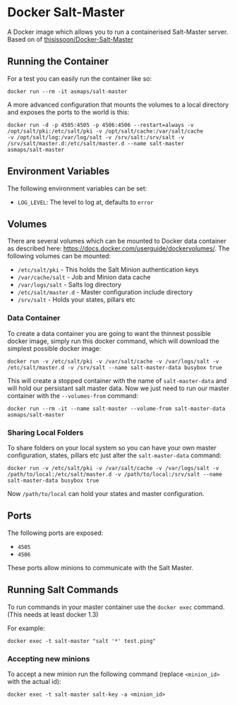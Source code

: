 # Docker Salt-Master

A Docker image which allows you to run a containerised Salt-Master server. Based on of
[thisissoon/Docker-Salt-Master](https://github.com/thisissoon/Docker-Salt-Master)

## Running the Container

For a test you can easily run the container like so:
```
docker run --rm -it asmaps/salt-master
```

A more advanced configuration that mounts the volumes to a local directory and exposes the ports to the world is this:
```
docker run -d -p 4505:4505 -p 4506:4506 --restart=always -v /opt/salt/pki:/etc/salt/pki -v /opt/salt/cache:/var/salt/cache
-v /opt/salt/log:/var/log/salt -v /srv/salt:/srv/salt -v /srv/salt/master.d:/etc/salt/master.d --name salt-master
asmaps/salt-master
```

## Environment Variables

The following environment variables can be set:

* `LOG_LEVEL`: The level to log at, defaults to `error`

## Volumes

There are several volumes which can be mounted to Docker data container as
described here: https://docs.docker.com/userguide/dockervolumes/. The following
volumes can be mounted:

 * `/etc/salt/pki` - This holds the Salt Minion authentication keys
 * `/var/cache/salt` - Job and Minion data cache
 * `/var/logs/salt` - Salts log directory
 * `/etc/salt/master.d` - Master configuration include directory
 * `/srv/salt` - Holds your states, pillars etc

### Data Container

To create a data container you are going to want the thinnest possible docker
image, simply run this docker command, which will download the simplest possible
docker image:

    docker run -v /etc/salt/pki -v /var/salt/cache -v /var/logs/salt -v /etc/salt/master.d -v /srv/salt --name salt-master-data busybox true

This will create a stopped container with the name of `salt-master-data` and
will hold our persistant salt master data. Now we just need to run our master
container with the `--volumes-from` command:

    docker run --rm -it --name salt-master --volume-from salt-master-data asmaps/salt-master

### Sharing Local Folders

To share folders on your local system so you can have your own master
configuration, states, pillars etc just alter the `salt-master-data`
command:

    docker run -v /etc/salt/pki -v /var/salt/cache -v /var/logs/salt -v /path/to/local:/etc/salt/master.d -v /path/to/local:/srv/salt --name salt-master-data busybox true

Now `/path/to/local` can hold your states and master configuration.

## Ports

The following ports are exposed:

 * `4505`
 * `4506`

These ports allow minions to communicate with the Salt Master.

## Running Salt Commands

To run commands in your master container use the `docker exec` command. (This needs at least docker 1.3)

For example:
```
docker exec -t salt-master "salt '*' test.ping"
```

### Accepting new minions

To accept a new minion run the following command (replace `<minion_id>` with the actual id):
```
docker exec -t salt-master salt-key -a <minion_id>
```

